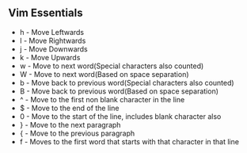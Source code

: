 ## Vim Essentials
- h - Move Leftwards
- l - Move Rightwards
- j - Move Downwards
- k - Move Upwards
- w - Move to next word(Special characters also counted)
- W - Move to next word(Based on space separation)
- b - Move back to previous word(Special characters also counted)
- B - Move back to previous word(Based on space separation)
- ^ - Move to the first non blank character in the line
- $ - Move to the end of the line
- 0 - Move to the start of the line, includes blank character also
- } - Move to the next paragraph
- { - Move to the previous paragraph
- f<character> - Moves to the first word that starts with that character in that line
